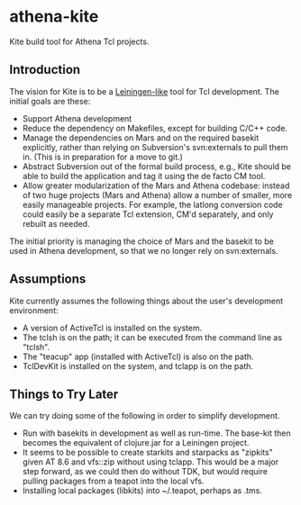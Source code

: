 # athena-kite

Kite build tool for Athena Tcl projects.

## Introduction

The vision for Kite is to be a 
[Leiningen-like](https://github.jpl.nasa.gov/will/athena-kite.git)
tool for Tcl development.  The initial goals are these:

* Support Athena development
* Reduce the dependency on Makefiles, except for building C/C++ code.
* Manage the dependencies on Mars and on the required basekit explicitly,
  rather than relying on Subversion's svn:externals to pull them in.
  (This is in preparation for a move to git.)
* Abstract Subversion out of the formal build process, e.g., Kite should
  be able to build the application and tag it using the de facto CM tool.
* Allow greater modularization of the Mars and Athena codebase: instead 
  of two huge projects (Mars and Athena) allow a number of smaller,
  more easily manageable projects.  For example, the latlong conversion
  code could easily be a separate Tcl extension, CM'd separately,
  and only rebuilt as needed.

The initial priority is managing the choice of Mars and the basekit
to be used in Athena development, so that we no longer rely on 
svn:externals.

## Assumptions

Kite currently assumes the following things about the user's development environment:

* A version of ActiveTcl is installed on the system.
* The tclsh is on the path; it can be executed from the command line as "tclsh".
* The "teacup" app (installed with ActiveTcl) is also on the path.
* TclDevKit is installed on the system, and tclapp is on the path.

## Things to Try Later

We can try doing some of the following in order to simplify development.

* Run with basekits in development as well as run-time.  The base-kit then becomes the
  equivalent of clojure.jar for a Leiningen project.
* It seems to be possible to create starkits and starpacks as "zipkits" given AT 8.6 and
  vfs::zip without using tclapp.  This would be a major step forward, as we could then
  do without TDK, but would require pulling packages from a teapot into the local vfs.
* Installing local packages (libkits) into ~/.teapot, perhaps as .tms.
